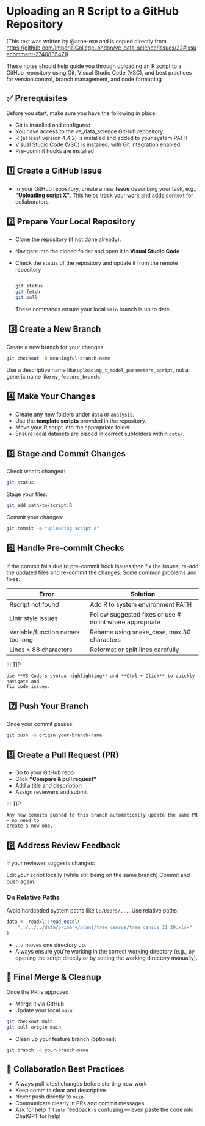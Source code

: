 # Uploading an R Script to a GitHub Repository

<!-- markdownlint-disable MD046 -->
<!-- The admonition syntax within mkdocs confuses markdownlint, because it thinks the
indented content of the admonition is code. It then complains about the mixture of
fenced code blocks (e.g. ```sh) and indented code blocks.-->

(This text was written by @arne-exe and is copied directly from
<https://github.com/ImperialCollegeLondon/ve_data_science/issues/22#issuecomment-2740835471>)

These notes should help guide you through uploading an R script to a GitHub repository
using Git, Visual Studio Code (VSC), and best practices for version control, branch
management, and code formatting

## ✅ Prerequisites

Before you start, make sure you have the following in place:

* Git is installed and configured
* You have access to the ve_data_science GitHub repository
* R (at least version 4.4.2) is installed and added to your system PATH
* Visual Studio Code (VSC) is installed, with Git integration enabled
* Pre-commit hooks are installed

## 1️⃣ Create a GitHub Issue

* In your GitHub repository, create a new **Issue** describing your task, e.g.,
  **"Uploading script X"**. This helps track your work and adds context for
  collaborators.

## 2️⃣ Prepare Your Local Repository

* Clone the repository (if not done already).
* Navigate into the cloned folder and open it in **Visual Studio Code**
* Check the status of the repository and update it from the remote repository

    ```sh

    git status
    git fetch
    git pull
    ```

    These commands ensure your local `main` branch is up to date.

##  3️⃣ Create a New Branch

Create a new branch for your changes:

```sh
git checkout -b meaningful-branch-name
```

Use a descriptive name like `uploading_t_model_parameters_script`, not a generic name
like `my_feature_branch`.

## 4️⃣ Make Your Changes

* Create any new folders under `data` or `analysis`.
* Use the **template scripts** provided in the repository.</li>
* Move your R script into the appropriate folder.</li>
* Ensure local datasets are placed in correct subfolders within `data/`.

## 5️⃣ Stage and Commit Changes

Check what’s changed:

```sh
git status
```

Stage your files:

```sh
git add path/to/script.R
```

Commit your changes:

```sh
git commit -m "Uploading script X"
```

## 6️⃣ Handle Pre-commit Checks

If the commit fails due to pre-commit hook issues then fix the issues, re-add the
updated files and re-commit the changes. Some common problems and fixes:

Error | Solution
-- | --
Rscript not found | Add R to system environment PATH
Lintr style issues | Follow suggested fixes or use # nolint where appropriate
Variable/function names too long | Rename using snake_case, max 30 characters
Lines > 88 characters | Reformat or split lines carefully

!!! TIP

    Use **VS Code's syntax highlighting** and **Ctrl + Click** to quickly navigate and
    fix code issues.

##  7️⃣ Push Your Branch

Once your commit passes:

```sh
git push -u origin your-branch-name
```

## 8️⃣ Create a Pull Request (PR)

* Go to your GitHub repo
* Click **"Compare & pull request"**
* Add a title and description
* Assign reviewers and submit

!!! TIP

    Any new commits pushed to this branch automatically update the same PR — no need to
    create a new one.

## 9️⃣ Address Review Feedback

If your reviewer suggests changes:

Edit your script locally (while still being on the same branch)
Commit and push again:

### On Relative Paths

Avoid hardcoded system paths like `C:/Users/...`. Use relative paths:

```R
data <- readxl::read_excel(
    "../../../data/primary/plant/tree_census/tree_census_11_20.xlsx"
)
```

* `../` moves one directory up.
* Always ensure you're working in the correct working directory (e.g., by opening the
  script directly or by setting the working directory manually).

## 🔐 Final Merge & Cleanup

Once the PR is approved

* Merge it via GitHub
* Update your local `main`:

```sh
git checkout main
git pull origin main
```

* Clean up your feature branch (optional):

```sh
git branch -d your-branch-name
```

## 🤝 Collaboration Best Practices

* Always pull latest changes before starting new work
* Keep commits clear and descriptive
* Never push directly to `main`
* Communicate clearly in PRs and commit messages
* Ask for help if `lintr` feedback is confusing — even paste the code into ChatGPT
  for help!
